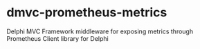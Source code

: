 # dmvc-prometheus-metrics
Delphi MVC Framework middleware for exposing metrics through Prometheus Client library for Delphi
